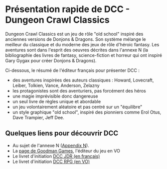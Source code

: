 # Présentation rapide de DCC - Dungeon Crawl Classics

Dungeon Crawl Classics est un jeu de rôle "old school" inspiré des anciennes versions de Donjons & Dragons.
Son système mélange le meilleur du classique et du moderne des jeux de rôle d'héroic fantasy.
Les aventures sont dans l'esprit des oeuvres décrites dans l'annexe N (la bibliographie des livres de fantasy, science-fiction et horreur qui ont inspiré Gary Gygax pour créer Donjons & Dragons).

Ci-dessous, le résumé de l'éditeur français pour présenter DCC :
- des aventures inspirées des auteurs classiques : Howard, Lovecraft, Leiber, Tolkien, Vance, Anderson, Zelazny
- les protagonistes sont des aventuriers, pas forcément des héros
- une magie imprévisible donc dangereuse
- un seul livre de règles unique et abordable
- un jeu volontairement aléatoire et pas centré sur un "équilibre"
- un style graphique "old school", inspiré des pionniers comme Erol Otus, Dave Trampier, Jeff Dee.

## Quelques liens pour découvrir DCC

- Au sujet de l'annexe N ([Appendix N](https://dungeonsdragons.fandom.com/wiki/Appendix_N)).
- La [page de Goodman Games](https://goodman-games.com/dungeon-crawl-classics-rpg/), l'éditeur du jeu en VO
- Le livret d'initiation [DCC JDR (en français)](https://www.dropbox.com/s/m6s5kh03d0u0tgq/DCC%20initiation%20v3%202023.pdf?dl=0) 
- Le livret d'initiation [DCC RPG (en VO)](https://goodman-games.com/wp-content/uploads/2023/05/2023_DCC_QSR_completeLinks_ScreenRes.pdf)
